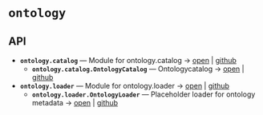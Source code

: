 # `ontology`

<!-- START doctoc generated TOC please keep comment here to allow auto update -->
<!-- END doctoc generated TOC please keep comment here to allow auto update -->

## API
- **`ontology.catalog`** — Module for ontology.catalog → [open](vscode://file//home/paul/kgfoundry/src/ontology/catalog.py:1:1) | [github](https://github.com/paul-heyse/kgfoundry/blob/bbe46d64bb20742ed5b90f0a5a2b129f408689dc/src/ontology/catalog.py#L1)
  - **`ontology.catalog.OntologyCatalog`** — Ontologycatalog → [open](vscode://file//home/paul/kgfoundry/src/ontology/catalog.py:12:1) | [github](https://github.com/paul-heyse/kgfoundry/blob/bbe46d64bb20742ed5b90f0a5a2b129f408689dc/src/ontology/catalog.py#L12-L41)
- **`ontology.loader`** — Module for ontology.loader → [open](vscode://file//home/paul/kgfoundry/src/ontology/loader.py:1:1) | [github](https://github.com/paul-heyse/kgfoundry/blob/bbe46d64bb20742ed5b90f0a5a2b129f408689dc/src/ontology/loader.py#L1)
  - **`ontology.loader.OntologyLoader`** — Placeholder loader for ontology metadata → [open](vscode://file//home/paul/kgfoundry/src/ontology/loader.py:8:1) | [github](https://github.com/paul-heyse/kgfoundry/blob/bbe46d64bb20742ed5b90f0a5a2b129f408689dc/src/ontology/loader.py#L8-L11)
